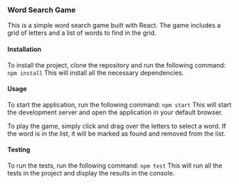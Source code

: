 ### Word Search Game
This is a simple word search game built with React. The game includes a grid of letters and a list of words to find in the grid.

#### Installation
To install the project, clone the repository and run the following command:
`npm install`
This will install all the necessary dependencies.

#### Usage
To start the application, run the following command:
`npm start`
This will start the development server and open the application in your default browser.

To play the game, simply click and drag over the letters to select a word. If the word is in the list, it will be marked as found and removed from the list.

#### Testing
To run the tests, run the following command:
`npm test`
This will run all the tests in the project and display the results in the console.
